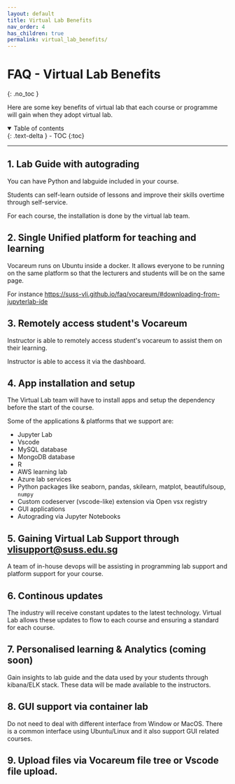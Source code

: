 ```yaml
---
layout: default
title: Virtual Lab Benefits
nav_order: 4
has_children: true
permalink: virtual_lab_benefits/
---
```

# FAQ - Virtual Lab Benefits
{: .no_toc }

Here are some key benefits of virtual lab that each course or programme will gain when they adopt virtual lab. 

<details open markdown="block">
  <summary>
    Table of contents
  </summary>
  {: .text-delta }
- TOC
{:toc}
</details>

---

## 1. Lab Guide with autograding 

You can have Python and labguide included in your course. 

Students can self-learn outside of lessons and improve their skills overtime through self-service. 

For each course, the installation is done by the virtual lab team. 

## 2. Single Unified platform for teaching and learning

Vocareum runs on Ubuntu inside a docker. It allows everyone to be running on the same platform so that the lecturers and students will be on the same page. 

For instance https://suss-vli.github.io/faq/vocareum/#downloading-from-jupyterlab-ide

## 3. Remotely access student's Vocareum 

Instructor is able to remotely access student's vocareum to assist them on their learning. 

Instructor is able to access it via the dashboard. 

## 4. App installation and setup

The Virtual Lab team will have to install apps and setup the dependency before the start of the course. 

Some of the applications & platforms that we support are: 

- Jupyter Lab
- Vscode
- MySQL database
- MongoDB database
- R 
- AWS learning lab 
- Azure lab services
- Python packages like seaborn, pandas, skilearn, matplot, beautifulsoup, `numpy`
- Custom codeserver (vscode-like) extension via Open vsx registry
- GUI applications 
- Autograding via Jupyter Notebooks


## 5. Gaining Virtual Lab Support through vlisupport@suss.edu.sg

A team of in-house devops will be assisting in programming lab support and platform support for your course. 

## 6. Continous updates 

The industry will receive constant updates to the latest technology. Virtual Lab allows these updates to flow to each course and ensuring a standard for each course. 

## 7. Personalised learning & Analytics (coming soon)

Gain insights to lab guide and the data used by your students through kibana/ELK stack. These data will be made available to the instructors. 

## 8. GUI support via container lab

Do not need to deal with different interface from Window or MacOS. There is a common interface using Ubuntu/Linux and it also support GUI related courses.

## 9. Upload files via Vocareum file tree or Vscode file upload. 


